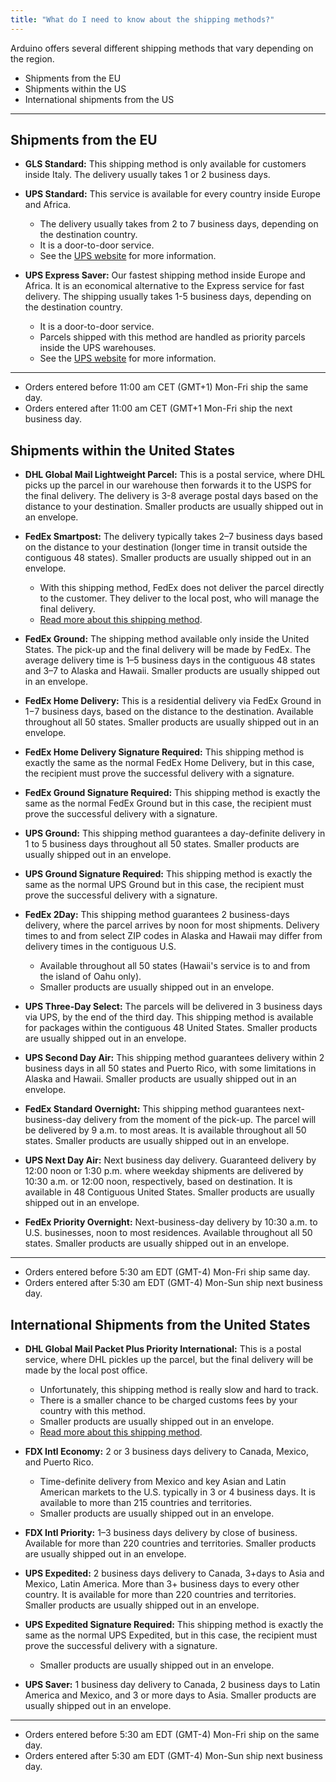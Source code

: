 ```yaml
---
title: "What do I need to know about the shipping methods?"
---
```


Arduino offers several different shipping methods that vary depending on the region.

* Shipments from the EU
* Shipments within the US
* International shipments from the US

---

## Shipments from the EU

* **GLS Standard:** This shipping method is only available for customers inside Italy. The delivery usually takes 1 or 2 business days.

* **UPS Standard:** This service is available for every country inside Europe and Africa.
  * The delivery usually takes from 2 to 7 business days, depending on the destination country.
  * It is a door-to-door service.
  * See the [UPS website](https://www.ups.com/hu/en/shipping/international/services/standard.page) for more information.

* **UPS Express Saver:** Our fastest shipping method inside Europe and Africa. It is an economical alternative to the Express service for fast delivery. The shipping usually takes 1-5 business days, depending on the destination country.
  * It is a door-to-door service.
  * Parcels shipped with this method are handled as priority parcels inside the UPS warehouses.
  * See the [UPS website](https://www.ups.com/hu/en/shipping/international/services/express-saver.page) for more information.

---

* Orders entered before 11:00 am CET (GMT+1) Mon-Fri ship the same day.
* Orders entered after 11:00 am CET (GMT+1 Mon-Fri ship the next business day.

## Shipments within the United States

* **DHL Global Mail Lightweight Parcel:** This is a postal service, where DHL picks up the parcel in our warehouse then forwards it to the USPS for the final delivery. The delivery is 3-8 average postal days based on the distance to your destination.
Smaller products are usually shipped out in an envelope.

* **FedEx Smartpost:** The delivery typically takes 2–7 business days based on the distance to your destination (longer time in transit outside the contiguous 48 states).
Smaller products are usually shipped out in an envelope.
  * With this shipping method, FedEx does not deliver the parcel directly to the customer. They deliver to the local post, who will manage the final delivery.
  * [Read more about this shipping method](https://support.arduino.cc/hc/en-us/articles/360018392860).

* **FedEx Ground:** The shipping method available only inside the United States. The pick-up and the final delivery will be made by FedEx. The average delivery time is 1–5 business days in the contiguous 48 states and 3–7 to Alaska and Hawaii. Smaller products are usually shipped out in an envelope.

* **FedEx Home Delivery:** This is a residential delivery via FedEx Ground in 1−7 business days, based on the distance to the destination. Available throughout all 50 states. Smaller products are usually shipped out in an envelope.

* **FedEx Home Delivery Signature Required:** This shipping method is exactly the same as the normal FedEx Home Delivery, but in this case, the recipient must prove the successful delivery with a signature.

* **FedEx Ground Signature Required:** This shipping method is exactly the same as the normal FedEx Ground but in this case, the recipient must prove the successful delivery with a signature.

* **UPS Ground:** This shipping method guarantees a day-definite delivery in 1 to 5 business days throughout all 50 states.
Smaller products are usually shipped out in an envelope.

* **UPS Ground Signature Required:** This shipping method is exactly the same as the normal UPS Ground but in this case, the recipient must prove the successful delivery with a signature.

* **FedEx 2Day:** This shipping method guarantees 2 business-days delivery, where the parcel arrives by noon for most shipments. Delivery times to and from select ZIP codes in Alaska and Hawaii may differ from delivery times in the contiguous U.S.
  * Available throughout all 50 states (Hawaii's service is to and from the island of Oahu only).
  * Smaller products are usually shipped out in an envelope.

* **UPS Three-Day Select:** The parcels will be delivered in 3 business days via UPS, by the end of the third day. This shipping method is available for packages within the contiguous 48 United States. Smaller products are usually shipped out in an envelope.

* **UPS Second Day Air:** This shipping method guarantees delivery within 2 business days in all 50 states and Puerto Rico, with some limitations in Alaska and Hawaii.
Smaller products are usually shipped out in an envelope.

* **FedEx Standard Overnight:** This shipping method guarantees next-business-day delivery from the moment of the pick-up. The parcel will be delivered by 9 a.m. to most areas. It is available throughout all 50 states. Smaller products are usually shipped out in an envelope.

* **UPS Next Day Air:** Next business day delivery. Guaranteed delivery by 12:00 noon or 1:30 p.m. where weekday shipments are delivered by 10:30 a.m. or 12:00 noon, respectively, based on destination. It is available in 48 Contiguous United States.
Smaller products are usually shipped out in an envelope.

* **FedEx Priority Overnight:** Next-business-day delivery by 10:30 a.m. to U.S. businesses, noon to most residences. Available throughout all 50 states. Smaller products are usually shipped out in an envelope.

---

* Orders entered before 5:30 am EDT (GMT-4) Mon-Fri ship same day.
* Orders entered after 5:30 am EDT (GMT-4) Mon-Sun ship next business day.

## International Shipments from the United States

* **DHL Global Mail Packet Plus Priority International:** This is a postal service, where DHL pickles up the parcel, but the final delivery will be made by the local post office.
  * Unfortunately, this shipping method is really slow and hard to track.
  * There is a smaller chance to be charged customs fees by your country with this method.
  * Smaller products are usually shipped out in an envelope.
  * [Read more about this shipping method](https://support.arduino.cc/hc/en-us/articles/360016495719).

* **FDX Intl Economy:** 2 or 3 business days delivery to Canada, Mexico, and Puerto Rico.
  * Time-definite delivery from Mexico and key Asian and Latin American markets to the U.S. typically in 3 or 4 business days. It is available to more than 215 countries and territories.
  * Smaller products are usually shipped out in an envelope.

* **FDX Intl Priority:** 1–3 business days delivery by close of business. Available for more than 220 countries and territories. Smaller products are usually shipped out in an envelope.

* **UPS Expedited:** 2 business days delivery to Canada, 3+days to Asia and Mexico, Latin America. More than 3+ business days to every other country. It is available for more than 220 countries and territories. Smaller products are usually shipped out in an envelope.

* **UPS Expedited Signature Required:** This shipping method is exactly the same as the normal UPS Expedited, but in this case, the recipient must prove the successful delivery with a signature.
  * Smaller products are usually shipped out in an envelope.

* **UPS Saver:** 1 business day delivery to Canada, 2 business days to Latin America and Mexico, and 3 or more days to Asia. Smaller products are usually shipped out in an envelope.

---

* Orders entered before 5:30 am EDT (GMT-4) Mon-Fri ship on the same day.
* Orders entered after 5:30 am EDT (GMT-4) Mon-Sun ship next business day.
